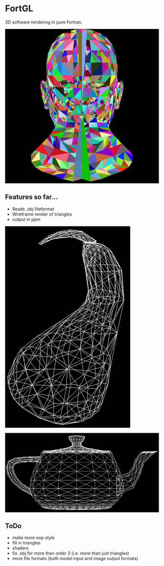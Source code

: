 # FortGL

3D software rendering in pure Fortran.

![alt text](https://raw.githubusercontent.com/lewisfish/FortGL/master/output.png "Wireframe head")

## Features so far...
   * Reads .obj fileformat
   * Wireframe render of triangles
   * output in ppm



![alt text](https://raw.githubusercontent.com/lewisfish/FortGL/master/gourd.png "Wireframe gourd")



![alt text](https://raw.githubusercontent.com/lewisfish/FortGL/master/teapot.png "Wireframe teapot")

## ToDo
  * make more oop style
  * fill in triangles
  * shaders
  * fix .obj for more than order 3 (i.e. more than just triangles)
  * more file formats (both model input and image output formats)
